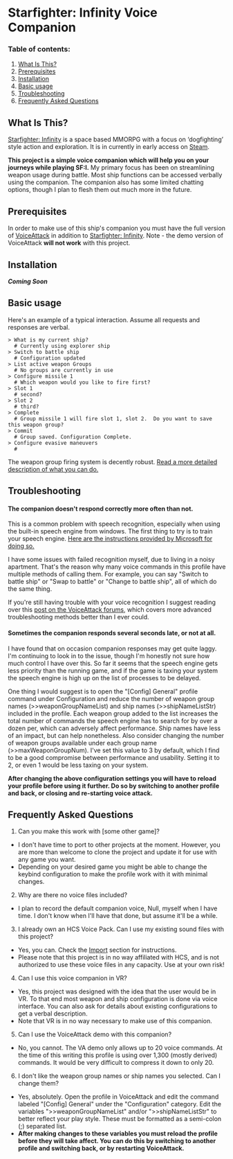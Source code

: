 # Starfighter: Infinity Voice Companion

### Table of contents:

1. [What Is This?](#intro)
2. [Prerequisites](#prereq)
3. [Installation](#install)
4. [Basic usage](#howToUse)
5. [Troubleshooting](#issues)
6. [Frequently Asked Questions](#faq)



<a name="intro"></a>
## What Is This?

[Starfighter: Infinity](http://www.starfighterinfinity.com/) is a space based MMORPG with a focus on ‘dogfighting’ style action and exploration.  It is in currently in early access on [Steam](https://store.steampowered.com/app/967330/Starfighter_Infinity/).

**This project is a simple voice companion which will help you on your journeys while playing SF:I.** My primary focus has been on streamlining weapon usage during battle. Most ship functions can be accessed verbally using the companion. The companion also has some limited chatting options, though I plan to flesh them out much more in the future.

<a name="prereq"></a>
## Prerequisites

In order to make use of this ship's companion you must have the full version of [VoiceAttack](https://voiceattack.com/) in addition to [Starfighter: Infinity](http://www.starfighterinfinity.com/). Note - the demo version of VoiceAttack **will not work** with this project.

<a name="install"></a>
## Installation

***Coming Soon***



<a name="howToUse"></a>
## Basic usage

Here's an example of a typical interaction.  Assume all requests and responses are verbal.

```
> What is my current ship?
  # Currently using explorer ship
> Switch to battle ship
  # Configuration updated
> List active weapon Groups
  # No groups are currently in use
> Configure missile 1
  # Which weapon would you like to fire first?
> Slot 1
  # second?
> Slot 2
  # third?
> Complete
  # Group missile 1 will fire slot 1, slot 2.  Do you want to save this weapon group?
> Commit
  # Group saved. Configuration Complete.
> Configure evasive maneuvers
  #
```

The weapon group firing system is decently robust. [Read a more detailed description of what you can do.](weaponGroupConfigurationReference.md)



<a name="issues"></a>
## Troubleshooting

#### The companion doesn't respond correctly more often than not.

This is a common problem with speech recognition, especially when using the built-in speech engine from windows. The first thing to try is to train your speech engine. [Here are the instructions provided by Microsoft for doing so.](https://support.microsoft.com/en-us/help/4027176/windows-10-use-voice-recognition)

I have some issues with failed recognition myself, due to living in a noisy apartment. That's the reason why many voice commands in this profile have multiple methods of calling them. For example, you can say "Switch to battle ship" or "Swap to battle" or "Change to battle ship", all of which do the same thing.

If you're still having trouble with your voice recognition I suggest reading over this [post on the VoiceAttack forums](https://forum.voiceattack.com/smf/index.php?topic=1635.0), which covers more advanced troubleshooting methods better than I ever could.

#### Sometimes the companion responds several seconds late, or not at all.

I have found that on occasion companion responses may get quite laggy. I'm continuing to look in to the issue, though I'm honestly not sure how much control I have over this. So far it seems that the speech engine gets less priority than the running game, and if the game is taxing your system the speech engine is high up on the list of processes to be delayed.

One thing I would suggest is to open the "[Config] General" profile command under Configuration and reduce the number of weapon group names (>>weaponGroupNameList) and ship names (>>shipNameListStr) included in the profile. Each weapon group added to the list increases the total number of commands the speech engine has to search for by over a dozen per, which can adversely affect performance. Ship names have less of an impact, but can help nonetheless. Also consider changing the number of weapon groups available under each group name (>>maxWeaponGroupNum). I've set this value to 3 by default, which I find to be a good compromise between performance and usability. Setting it to 2, or even 1 would be less taxing on your system.

**After changing the above configuration settings you will have to reload your profile before using it further. Do so by switching to another profile and back, or closing and re-starting voice attack.**



<a name="faq"></a>
## Frequently Asked Questions

1. Can you make this work with [some other game]?
  * I don't have time to port to other projects at the moment.  However, you are more than welcome to clone the project and update it for use with any game you want.
  * Depending on your desired game you might be able to change the keybind configuration to make the profile work with it with minimal changes.
2. Why are there no voice files included?
  * I plan to record the default companion voice, Null, myself when I have time. I don't know when I'll have that done, but assume it'll be a while.
3. I already own an HCS Voice Pack.  Can I use my existing sound files with this project?
  * Yes, you can.  Check the [Import](import/) section for instructions.
  * Please note that this project is in no way affiliated with HCS, and is not authorized to use these voice files in any capacity. Use at your own risk!
4. Can I use this voice companion in VR?
  * Yes, this project was designed with the idea that the user would be in VR. To that end most weapon and ship configuration is done via voice interface. You can also ask for details about existing configurations to get a verbal description.
  * Note that VR is in no way necessary to make use of this companion.
5. Can I use the VoiceAttack demo with this companion?
  * No, you cannot. The VA demo only allows up to 20 voice commands. At the time of this writing this profile is using over 1,300 (mostly derived) commands. It would be very difficult to compress it down to only 20.
6. I don't like the weapon group names or ship names you selected.  Can I change them?
  * Yes, absolutely. Open the profile in VoiceAttack and edit the command labeled "[Config] General" under the "Configuration" category. Edit the variables ">>weaponGroupNameList" and/or ">>shipNameListStr" to better reflect your play style.  These must be formatted as a semi-colon (;) separated list.
  * **After making changes to these variables you must reload the profile before they will take affect. You can do this by switching to another profile and switching back, or by restarting VoiceAttack.**
